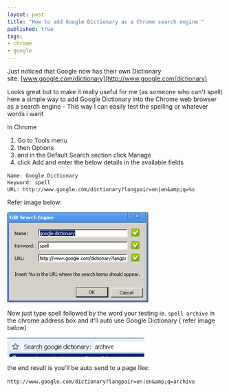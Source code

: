 ```yaml
---
layout: post
title: "How to add Google Dictionary as a Chrome search engine "
published: true
tags: 
- chrome
- google
---
```

Just noticed that Google now has their own Dictionary site: [www.google.com/dictionary](http://www.google.com/dictionary)

Looks great but to make it really useful for me (as someone who can't spell) here a simple way to add 
Google Dictionary into the Chrome web browser as a search engine - This way I can easily test the spelling or whatever words i want

In Chrome 

1. Go to Tools menu
1. then Options
1. and in the Default Search section click Manage
1. click Add and enter the below details in the available fields

```
Name: Google Dictionary
Keyword: spell
URL: http://www.google.com/dictionary?langpair=en|en&amp;q=%s
```

Refer image below: 

![](/img/google_dictionary.png)

Now just type spell followed by the word your testing ie. `spell archive`
in the chrome address box and it&#39;ll auto use Google Dictionary ( refer image below)

![](/img/google_dictionary_box.png)

the end result is you'll be auto send to a page like: 

`http://www.google.com/dictionary?langpair=en|en&amp;q=archive`

